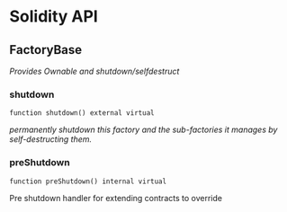 # Solidity API

## FactoryBase

_Provides Ownable and shutdown/selfdestruct_

### shutdown

```solidity
function shutdown() external virtual
```

_permanently shutdown this factory and the sub-factories it manages by self-destructing them._

### preShutdown

```solidity
function preShutdown() internal virtual
```

Pre shutdown handler for extending contracts to override

